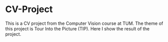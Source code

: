 # CV-Project
This is a CV project from the Computer Vision course at TUM. The theme of this project is Tour Into the Picture (TIP). Here I show the result of the project.
